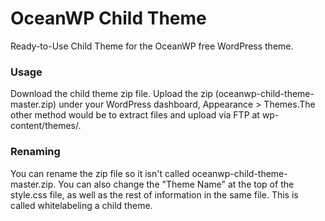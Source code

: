OceanWP Child Theme
=================

Ready-to-Use Child Theme for the OceanWP free WordPress theme.

### Usage
Download the child theme zip file. Upload the zip (oceanwp-child-theme-master.zip) under your WordPress dashboard, Appearance > Themes.The other method would be to extract files and upload via FTP at wp-content/themes/.


### Renaming
You can rename the zip file so it isn't called oceanwp-child-theme-master.zip.
You can also change the "Theme Name" at the top of the style.css file, as well as the rest of information in the same file. This is called whitelabeling a child theme.



